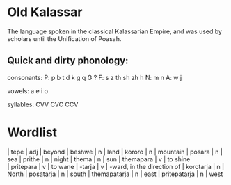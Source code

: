 # Old Kalassar

The language spoken in the classical Kalassarian Empire, and was used by
scholars until the Unification of Poasah.

## Quick and dirty phonology:

consonants:
P: p b t d k g q G ?
F: s z th sh zh h
N: m n
A: w j

vowels:
a e i o 

syllables:
CVV
CVC
CCV


# Wordlist

| tepe | adj | beyond
| beshwe | n | land
| kororo | n | mountain
| posara | n | sea
| prithe | n | night
| thema | n | sun
| themapara | v | to shine  
| pritepara | v | to wane
| -tarja | v | -ward, in the direction of
| korotarja | n | North
| posatarja | n | south
| themapatarja | n | east
| pritepatarja | n | west 
